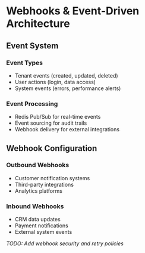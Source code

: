 ﻿# Webhooks & Event-Driven Architecture

## Event System

### Event Types
- Tenant events (created, updated, deleted)
- User actions (login, data access)
- System events (errors, performance alerts)

### Event Processing
- Redis Pub/Sub for real-time events
- Event sourcing for audit trails
- Webhook delivery for external integrations

## Webhook Configuration

### Outbound Webhooks
- Customer notification systems
- Third-party integrations
- Analytics platforms

### Inbound Webhooks
- CRM data updates
- Payment notifications
- External system events

*TODO: Add webhook security and retry policies*
